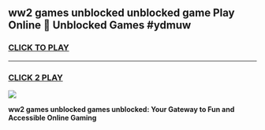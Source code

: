 
## ww2 games unblocked unblocked game Play Online 👋 Unblocked Games #ydmuw
<h3>
<a href="https://premium.freeplayer.one?title=ww2_games_unblocked&ref=21F">CLICK TO PLAY</a></h3>
<hr>

<h3>
<a href="https://premium.freeplayer.one?title=ww2_games_unblocked&ref=21F">CLICK 2 PLAY</a>
  
</h3>

<a href="https://premium.freeplayer.one?title=ww2_games_unblocked&ref=21F/"><img src="https://clearcache.store/games.png"></a>


**ww2 games unblocked games unblocked: Your Gateway to Fun and Accessible Online Gaming**
